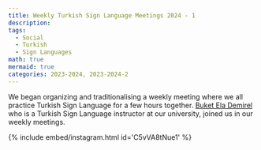 ```yaml
---
title: Weekly Turkish Sign Language Meetings 2024 - 1
description:
tags:
  - Social
  - Turkish
  - Sign Languages
math: true
mermaid: true
categories: 2023-2024, 2023-2024-2
---
```


We began organizing and traditionalising a weekly meeting where we all practice Turkish Sign Language for a few hours together. [Buket Ela Demirel](https://www.linkedin.com/in/buket-ela-demirel) who is a Turkish Sign Language instructor at our university, joined us in our weekly meetings.

{% include embed/instagram.html id='C5vVA8tNue1' %}